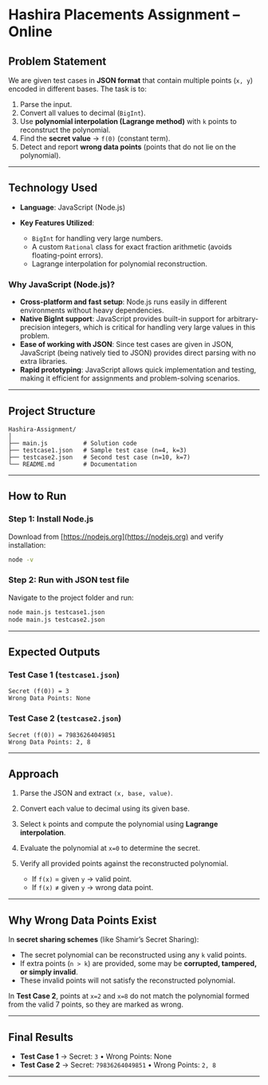 
# Hashira Placements Assignment – Online

## Problem Statement

We are given test cases in **JSON format** that contain multiple points (`x, y`) encoded in different bases.
The task is to:

1. Parse the input.
2. Convert all values to decimal (`BigInt`).
3. Use **polynomial interpolation (Lagrange method)** with `k` points to reconstruct the polynomial.
4. Find the **secret value** → `f(0)` (constant term).
5. Detect and report **wrong data points** (points that do not lie on the polynomial).

---

## Technology Used

* **Language**: JavaScript (Node.js)
* **Key Features Utilized**:

  * `BigInt` for handling very large numbers.
  * A custom `Rational` class for exact fraction arithmetic (avoids floating-point errors).
  * Lagrange interpolation for polynomial reconstruction.

### Why JavaScript (Node.js)?

* **Cross-platform and fast setup**: Node.js runs easily in different environments without heavy dependencies.
* **Native BigInt support**: JavaScript provides built-in support for arbitrary-precision integers, which is critical for handling very large values in this problem.
* **Ease of working with JSON**: Since test cases are given in JSON, JavaScript (being natively tied to JSON) provides direct parsing with no extra libraries.
* **Rapid prototyping**: JavaScript allows quick implementation and testing, making it efficient for assignments and problem-solving scenarios.

---

## Project Structure

```
Hashira-Assignment/
│
├── main.js          # Solution code
├── testcase1.json   # Sample test case (n=4, k=3)
├── testcase2.json   # Second test case (n=10, k=7)
└── README.md        # Documentation
```

---

## How to Run

### Step 1: Install Node.js

Download from [https://nodejs.org](https://nodejs.org) and verify installation:

```bash
node -v
```

### Step 2: Run with JSON test file

Navigate to the project folder and run:

```bash
node main.js testcase1.json
node main.js testcase2.json
```

---

## Expected Outputs

### Test Case 1 (`testcase1.json`)

```
Secret (f(0)) = 3
Wrong Data Points: None
```

### Test Case 2 (`testcase2.json`)

```
Secret (f(0)) = 79836264049851
Wrong Data Points: 2, 8
```

---

## Approach

1. Parse the JSON and extract `(x, base, value)`.
2. Convert each value to decimal using its given base.
3. Select `k` points and compute the polynomial using **Lagrange interpolation**.
4. Evaluate the polynomial at `x=0` to determine the secret.
5. Verify all provided points against the reconstructed polynomial.

   * If `f(x)` = given `y` → valid point.
   * If `f(x)` ≠ given `y` → wrong data point.

---

## Why Wrong Data Points Exist

In **secret sharing schemes** (like Shamir’s Secret Sharing):

* The secret polynomial can be reconstructed using any `k` valid points.
* If extra points (`n > k`) are provided, some may be **corrupted, tampered, or simply invalid**.
* These invalid points will not satisfy the reconstructed polynomial.

In **Test Case 2**, points at `x=2` and `x=8` do not match the polynomial formed from the valid 7 points, so they are marked as wrong.

---

## Final Results

* **Test Case 1** → Secret: `3` • Wrong Points: None
* **Test Case 2** → Secret: `79836264049851` • Wrong Points: `2, 8`

---

